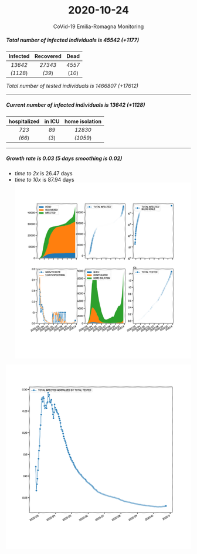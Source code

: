 <div align='center'>

# 2020-10-24
CoVid-19 Emilia-Romagna Monitoring
</div>

##### Total number of infected individuals is 45542 (+1177)
Infected | Recovered | Dead
:---: | :---: | :---:
*13642* | *27343* | *4557*
*(1128*) | *(39*) | (*10*)

*Total number of tested individuals is 1466807 (+17612)*
***
##### Current number of infected individuals is 13642 (+1128)
hospitalized | in ICU | home isolation
:---: | :---: | :---:
*723* |*89* |*12830*
*(66*) |*(3*) |*(1059*)
***
##### Growth rate is 0.03 (5 days smoothing is 0.02)
- *time to 2x* is 26.47 days
- *time to 10x* is 87.94 days
![stats][stats]

![infected_normalized][infected_normalized]

[stats]: stats_Emilia-Romagna.png
[infected_normalized]: infected_normalized_Emilia-Romagna.png
